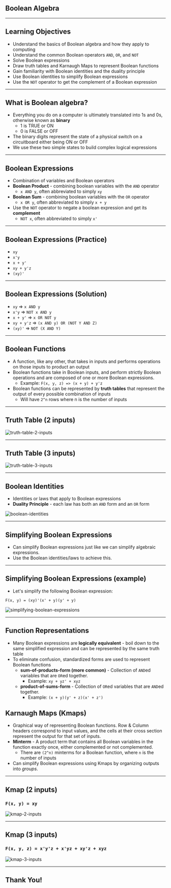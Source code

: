 ## Boolean Algebra

---

## Learning Objectives

* Understand the basics of Boolean algebra and how they apply to computing
* Understand the common Boolean operators `AND`, `OR`, and `NOT`
* Solve Boolean expressions
* Draw truth tables and Karnaugh Maps to represent Boolean functions
* Gain familiarity with Boolean identities and the duality principle
* Use Boolean identities to simplify Boolean expressions
* Use the `NOT` operator to get the complement of a Boolean expression

---

## What is Boolean algebra?

* Everything you do on a computer is ultimately translated into 1s and 0s, otherwise known as **binary**
  * 1 is TRUE or ON
  * 0 is FALSE or OFF
* The binary digits represent the state of a physical switch on a circuitboard either being ON or OFF
* We use these two simple states to build complex logical expressions

---

## Boolean Expressions

* Combination of variables and Boolean operators
* **Boolean Product** - combining boolean variables with the `AND` operator
  * `x AND y`, often abbreviated to simply `xy`
* **Boolean Sum** - combining boolean variables with the `OR` operator
  * `x OR y`, often abbreviated to simply `x + y`
* Use the `NOT` operator to negate a boolean expression and get its **complement**
  * `NOT x`, often abbreviated to simply `x'`

---

## Boolean Expressions (Practice)

* `xy`
* `x'y`
* `x + y'`
* `xy + y'z`
* `(xy)'`

---

## Boolean Expressions (Solution)

* `xy` => `x AND y`
* `x'y` => `NOT x AND y`
* `x + y'` => `x OR NOT y`
* `xy + y'z` => `(x AND y) OR (NOT Y AND Z)`
* `(xy)'` => `NOT (X AND Y)`

---

## Boolean Functions

* A function, like any other, that takes in inputs and performs operations on those inputs to product an output
* Boolean functions take in Boolean inputs, and perform strictly Boolean operations and are composed of one or more Boolean expressions.
  * Example: `F(x, y, z) => (x + y) + y'z`
* Boolean functions can be represented by **truth tables** that represent the output of every possible combination of inputs
  * Will have `2^n` rows where n is the number of inputs

---

## Truth Table (2 inputs)

![truth-table-2-inputs](https://raw.githubusercontent.com/appacademy/worldwide-lecture-notes/online-learning-boolean-algebra/online-learning-challenges/boolean-algebra/assets/truth-table-2-inputs.png?token=AHULCLDWHPFB46VLTGYG6BK6VILC4)

--- 

## Truth Table (3 inputs)

![truth-table-3-inputs](https://raw.githubusercontent.com/appacademy/worldwide-lecture-notes/online-learning-boolean-algebra/online-learning-challenges/boolean-algebra/assets/truth-table-3-inputs.png?token=AHULCLBG6663WKXXYJVTL2C6VILH4)

---

## Boolean Identities

* Identities or laws that apply to Boolean expressions
* **Duality Principle** - each law has both an `AND` form and an `OR` form

![boolean-identities](https://raw.githubusercontent.com/appacademy/worldwide-lecture-notes/online-learning-boolean-algebra/online-learning-challenges/boolean-algebra/assets/boolean-identities.png?token=AHULCLC3VUA5GCWSNAJGPXS6VIK4Q)

---

## Simplifying Boolean Expressions

* Can simplify Boolean expressions just like we can simplify algebraic expressions. 
* Use the Boolean identities/laws to achieve this.

---

## Simplifying Boolean Expressions (example)

* Let's simplify the following Boolean expression: 

`F(x, y) = (xy)'(x' + y)(y' + y)`

![simplifying-boolean-expressions](https://raw.githubusercontent.com/appacademy/worldwide-lecture-notes/online-learning-boolean-algebra/online-learning-challenges/boolean-algebra/assets/simplifying-boolean-expressions.png?token=AHULCLAM5AMZZ2WJUDFB44K6VILBS)

---

## Function Representations

* Many Boolean expressions are **logically equivalent** - boil down to the same simplified expression and can be represented by the same truth table
* To eliminate confusion, standardized forms are used to represent Boolean functions
  * **sum-of-products-form (more common)** - Collection of `AND`ed variables that are `OR`ed together.
    * Example: `xy + yz' + xyz`
  * **product-of-sums-form** - Collection of `OR`ed variables that are `AND`ed together.
    * Example: `(x + y)(y' + z)(x' + z')`

## Karnaugh Maps (Kmaps)

* Graphical way of representing Boolean functions. Row & Column headers correspond to input values, and the cells at their cross section represent the output for that set of inputs.
* **Minterm** - A product term that contains all Boolean variables in the function exactly once, either complemented or not complemented. 
  * There are `(2^n)` minterms for a Boolean function, where `n` is the number of inputs
* Can simplify Boolean expressions using Kmaps by organizing outputs into _groups_.

---

## Kmap (2 inputs)

### `F(x, y) = xy`

![kmap-2-inputs](https://raw.githubusercontent.com/appacademy/worldwide-lecture-notes/online-learning-boolean-algebra/online-learning-challenges/boolean-algebra/assets/kmap-2-inputs.png?token=AHULCLEE2PCCVDQ275CRGRS6VIK6U)

---

## Kmap (3 inputs)

### `F(x, y, z) = x'y'z + x'yz + xy'z + xyz`

![kmap-3-inputs](https://raw.githubusercontent.com/appacademy/worldwide-lecture-notes/online-learning-boolean-algebra/online-learning-challenges/boolean-algebra/assets/kmap-3-inputs.png?token=AHULCLCMMEXQKAUMNPQD2WS6VIK76)

---

## Thank You!
